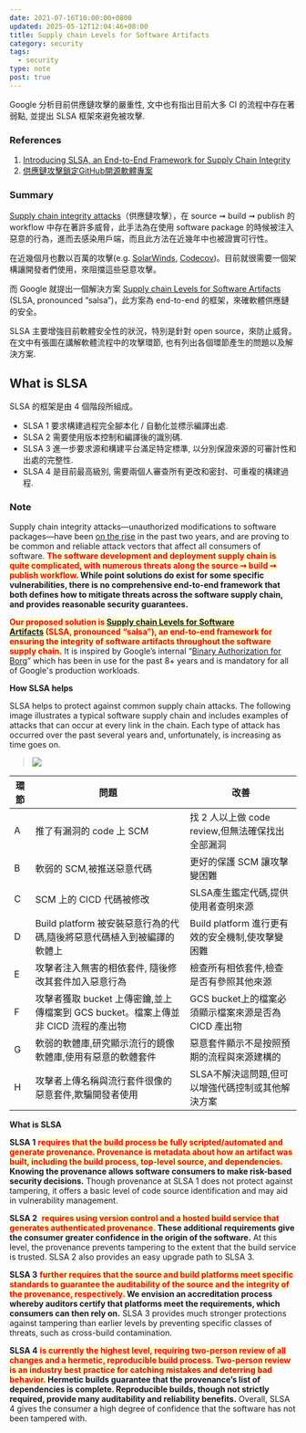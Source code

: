 ```yaml
---
date: 2021-07-16T10:00:00+0800
updated: 2025-05-12T12:04:46+08:00
title: Supply chain Levels for Software Artifacts
category: security
tags:
  - security
type: note
post: true
---
```


Google 分析目前供應鏈攻擊的嚴重性, 文中也有指出目前大多 CI 的流程中存在著弱點, 並提出 SLSA 框架來避免被攻擊.

<!--more-->

### References

1. [Introducing SLSA, an End-to-End Framework for Supply Chain Integrity](https://security.googleblog.com/2021/06/introducing-slsa-end-to-end-framework.html "Introducing SLSA, an End-to-End Framework for Supply Chain Integrity")
2. [供應鏈攻擊鎖定GitHub開源軟體專案](https://www.ithome.com.tw/news/137953)

### Summary

[Supply chain integrity attacks](https://docs.microsoft.com/zh-tw/windows/security/threat-protection/intelligence/supply-chain-malware)（供應鏈攻擊），在 source ➞ build ➞ publish 的 workflow 中存在著許多威脅，此手法為在使用 software package 的時候被注入惡意的行為，進而去感染用戶端，而且此方法在近幾年中也被證實可行性。

在近幾個月也數以百萬的攻擊(e.g. [SolarWinds](https://www.solarwinds.com/sa-overview/securityadvisory), [Codecov](https://about.codecov.io/security-update/))。目前就很需要一個架構讓開發者們使用，來阻擋這些惡意攻擊。

而 Google 就提出一個解決方案 [Supply chain Levels for Software Artifacts](https://github.com/slsa-framework/slsa) (SLSA, pronounced “salsa”)，此方案為 end-to-end 的框架，來確軟體供應鏈的安全。

SLSA 主要增強目前軟體安全性的狀況，特別是針對 open source，來防止威脅。
在文中有張圖在講解軟體流程中的攻擊環節, 也有列出各個環節產生的問題以及解決方案.

## What is SLSA

SLSA 的框架是由 4 個階段所組成。

* SLSA 1 要求構建過程完全腳本化 / 自動化並標示編譯出處.
* SLSA 2 需要使用版本控制和編譯後的識別碼.
* SLSA 3 進一步要求源和構建平台滿足特定標準, 以分別保證來源的可審計性和出處的完整性.
* SLSA 4 是目前最高級別, 需要兩個人審查所有更改和密封、可重複的構建過程.

### Note

Supply chain integrity attacks—unauthorized modifications to software packages—have been [on the rise](https://www.sonatype.com/hubfs/Corporate/Software%20Supply%20Chain/2020/SON_SSSC-Report-2020_final_aug11.pdf#page=7) in the past two years, and are proving to be common and reliable attack vectors that affect all consumers of software. **<span style="background-color: #ffffcc; color: red">The software development and deployment supply chain is quite complicated, with numerous threats along the source ➞ build ➞ publish workflow.</span> While point solutions do exist for some specific vulnerabilities, there is no comprehensive end-to-end framework that both defines how to mitigate threats across the software supply chain, and provides reasonable security guarantees.**

**<span style="background-color: #ffffcc; color: red">Our proposed solution is [Supply chain Levels for Software Artifacts](https://github.com/slsa-framework/slsa) (SLSA, pronounced “salsa”), an end-to-end framework for ensuring the integrity of software artifacts throughout the software supply chain.</span>** It is inspired by Google’s internal “[Binary Authorization for Borg](https://cloud.google.com/security/binary-authorization-for-borg)” which has been in use for the past 8+ years and is mandatory for all of Google's production workloads.

**How SLSA helps**  

SLSA helps to protect against common supply chain attacks. The following image illustrates a typical software supply chain and includes examples of attacks that can occur at every link in the chain. Each type of attack has occurred over the past several years and, unfortunately, is increasing as time goes on.

>![](https://blogger.googleusercontent.com/img/b/R29vZ2xl/AVvXsEiuGpVbHMZ5-LDbnSMAQ-yTIyD-ghWpj_J3eQGamf2BrgSHm5VsrHZmTkXTaJtWTFycMnALI5d-8wRRxtfgOvtuHByRXUqVONyZYZicxP8g14pNTYpZrco-ZBxy5lYvBBoXLUBg1DFhmhZNxYiRYWznXwLc84AKYK3nHFehxQIBS3QRFpIHyxXe9IKi/s690/slsa%20threas.png)

|環節|問題|改善|
|---|---|---|
|A|推了有漏洞的 code 上 SCM|找 2 人以上做 code review,但無法確保找出全部漏洞|
|B|軟弱的 SCM,被推送惡意代碼|更好的保護 SCM 讓攻擊變困難|
|C|SCM 上的 CICD 代碼被修改|SLSA產生鑑定代碼,提供使用者查明來源|
|D|Build platform 被安裝惡意行為的代碼,隨後將惡意代碼植入到被編譯的軟體上|Build platform 進行更有效的安全機制,使攻擊變困難|
|E|攻擊者注入無害的相依套件, 隨後修改其套件加入惡意行為|檢查所有相依套件,檢查是否有參照其他來源|
|F|攻擊者獲取 bucket 上傳密鑰,並上傳檔案到 GCS bucket。檔案上傳並非 CICD 流程的產出物|GCS bucket上的檔案必須顯示檔案來源是否為 CICD 產出物|
|G|軟弱的軟體庫,研究顯示流行的鏡像軟體庫,使用有惡意的軟體套件|惡意套件顯示不是按照預期的流程與來源建構的|
|H|攻擊者上傳名稱與流行套件很像的惡意套件,欺騙開發者使用|SLSA不解決這問題,但可以增強代碼控制或其他解決方案|

**What is SLSA**

**SLSA 1** **<span style="background-color: #ffffcc; color: red">requires that the build process be fully scripted/automated and generate provenance. Provenance is metadata about how an artifact was built, including the build process, top-level source, and dependencies.</span> Knowing the provenance allows software consumers to make risk-based security decisions.** Though provenance at SLSA 1 does not protect against tampering, it offers a basic level of code source identification and may aid in vulnerability management.

**SLSA 2**  **<span style="background-color: #ffffcc; color: red">requires using version control and a hosted build service that generates authenticated provenance.</span> These additional requirements give the consumer greater confidence in the origin of the software.** At this level, the provenance prevents tampering to the extent that the build service is trusted. SLSA 2 also provides an easy upgrade path to SLSA 3.

**SLSA 3** **<span style="background-color: #ffffcc; color: red">further requires that the source and build platforms meet specific standards to guarantee the auditability of the source and the integrity of the provenance, respectively.</span> We envision an accreditation process whereby auditors certify that platforms meet the requirements, which consumers can then rely on.** SLSA 3 provides much stronger protections against tampering than earlier levels by preventing specific classes of threats, such as cross-build contamination.  
  
**SLSA 4** **<span style="background-color: #ffffcc; color: red">is currently the highest level, requiring two-person review of all changes and a hermetic, reproducible build process. Two-person review is an industry best practice for catching mistakes and deterring bad behavior.</span> Hermetic builds guarantee that the provenance’s list of dependencies is complete. Reproducible builds, though not strictly required, provide many auditability and reliability benefits.** Overall, SLSA 4 gives the consumer a high degree of confidence that the software has not been tampered with.
